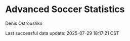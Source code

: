 # Advanced Soccer Statistics
Denis Ostroushko

<!-- gfm -->

Last successful data update: 2025-07-29 18:17:21 CST
